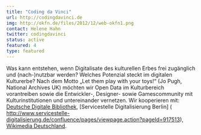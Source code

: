 ```yaml
---
title: "Coding da Vinci"
url: http://codingdavinci.de
img: http://okfn.de/files/2012/12/web-okfn1.png
contact: Helene Hahn
twitter: codingdavinci
status: active
featured: 4
type: featured
---
```


Was kann entstehen, wenn Digitalisate des kulturellen Erbes frei zugänglich und (nach-)nutzbar werden? Welches Potenzial steckt im digitalen Kulturerbe? Nach dem Motto „Let them play with your toys!“ (Jo Pugh, National Archives UK) möchten wir Open Data im Kulturbereich vorantreiben sowie die Entwickler-, Designer- sowie Gamescommunity mit Kulturinstitutionen und untereinander vernetzen. Wir kooperieren mit: [Deutsche Digitale Bibliothek]( https://www.deutsche-digitale-bibliothek.de/), [Servicestelle Digitalisierung Berlin] ( http://www.servicestelle-digitalisierung.de/confluence/pages/viewpage.action?pageId=917513), [Wikimedia Deutschland](https://wikimedia.de/wiki/Hauptseite).
